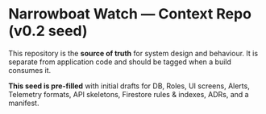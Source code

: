 # Narrowboat Watch — Context Repo (v0.2 seed)

This repository is the **source of truth** for system design and behaviour.
It is separate from application code and should be tagged when a build consumes it.

**This seed is pre-filled** with initial drafts for DB, Roles, UI screens, Alerts,
Telemetry formats, API skeletons, Firestore rules & indexes, ADRs, and a manifest.
